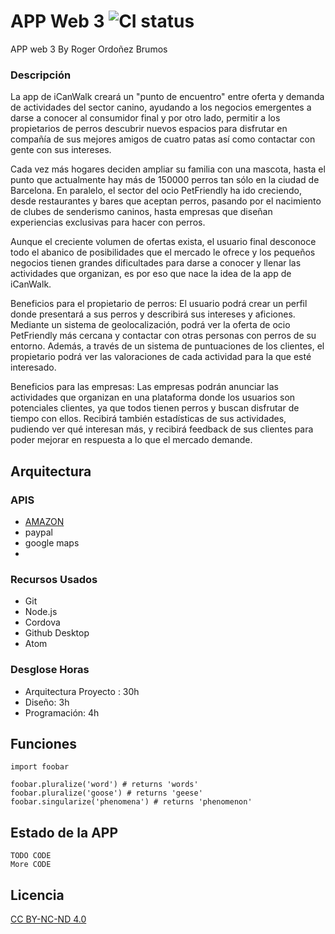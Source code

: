 # APP Web 3 ![CI status](https://img.shields.io/badge/build-passing-brightgreen.svg)

APP web 3
By Roger Ordoñez Brumos

### Descripción
La app de iCanWalk creará un "punto de encuentro" entre oferta y demanda de actividades del sector canino, ayudando a los negocios emergentes a darse a conocer al consumidor final y por otro lado, permitir a los propietarios de perros descubrir nuevos espacios para disfrutar en compañía de sus mejores amigos de cuatro patas así como contactar con gente con sus intereses.

Cada vez más hogares deciden ampliar su familia con una mascota, hasta el punto que actualmente hay más de 150000 perros tan sólo en la ciudad de Barcelona.
En paralelo, el sector del ocio PetFriendly ha ido creciendo, desde restaurantes y bares que aceptan perros, pasando por el nacimiento de clubes de senderismo caninos, hasta empresas que diseñan experiencias exclusivas para hacer con perros.

Aunque el creciente volumen de ofertas exista, el usuario final desconoce todo el abanico de posibilidades que el mercado le ofrece y los pequeños negocios tienen grandes dificultades para darse a conocer y llenar las actividades que organizan, es por eso que nace la idea de la app de iCanWalk.

Beneficios para el propietario de perros:
El usuario podrá crear un perfil donde presentará a sus perros y describirá sus intereses y aficiones. Mediante un sistema de geolocalización, podrá ver la oferta de ocio PetFriendly más cercana y contactar con otras personas con perros de su entorno. Además, a través de un sistema de puntuaciones de los clientes, el propietario podrá ver las valoraciones de cada actividad para la que esté interesado.

Beneficios para las empresas:
Las empresas podrán anunciar las actividades que organizan en una plataforma donde los usuarios son potenciales clientes, ya que todos tienen perros y buscan disfrutar de tiempo con ellos.
Recibirá también estadísticas de sus actividades, pudiendo ver qué interesan más, y recibirá feedback de sus clientes para poder mejorar en respuesta a lo que el mercado demande.

## Arquitectura

### APIS
* [AMAZON](https://docs.aws.amazon.com/AWSECommerceService/latest/DG/Welcome.html)
* paypal
* google maps
*

### Recursos Usados
* Git
* Node.js
* Cordova
* Github Desktop
* Atom

### Desglose Horas
* Arquitectura Proyecto : 30h
* Diseño: 3h
* Programación: 4h


## Funciones

```javas
import foobar

foobar.pluralize('word') # returns 'words'
foobar.pluralize('goose') # returns 'geese'
foobar.singularize('phenomena') # returns 'phenomenon'
```

## Estado de la APP
```
TODO CODE
More CODE
```

## Licencia
[CC BY-NC-ND 4.0](https://creativecommons.org/licenses/by-nc-nd/4.0/)
